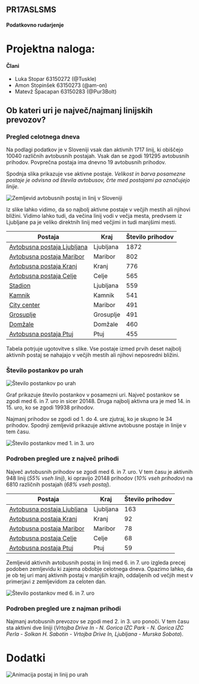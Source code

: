 ## PR17ASLSMS
#### Podatkovno rudarjenje
# Projektna naloga:

#### Člani
- Luka Stopar 63150272 (@Tuskle)
- Amon Stopinšek 63150273 (@am-on)
- Matevž Špacapan 63150283 (@Pur3Bolt)
## Ob kateri uri je največ/najmanj linijskih prevozov?
### Pregled celotnega dneva
Na podlagi podatkov je v Sloveniji vsak dan aktivnih 1717 linij, ki
obiščejo 10040 različnih avtobusnih postajah. Vsak dan se zgodi
191295 avtobusnih prihodov. Povprečna postaja ima dnevno 19 avtobusnih
prihodov.

Spodnja slika prikazuje vse aktivne postaje. *Velikost in barva posamezne postaje
je odvisna od števila avtobusov, črte med postajami pa označujejo linije.*

![Zemljevid avtobusnih postaj in linij v Sloveniji](map/mapFinal.png)

Iz slike lahko vidimo, da so najbolj aktivne postaje v večjih mestih ali njihovi
bližini. Vidimo lahko tudi, da večina linij vodi v večja mesta, predvsem iz
Ljubljane pa je veliko direktnih linij med večjimi in tudi manjšimi mesti.

Postaja | Kraj | Število prihodov
------- | ---- | ----------------
[Avtobusna postaja Ljubljana](https://www.google.si/maps/search/46.05783284945171+14.508785575367) | Ljubljana | 1872
[Avtobusna postaja Maribor](https://www.google.si/maps/search/46.5595273032238+15.6557885112761) | Maribor | 802
[Avtobusna postaja Kranj](https://www.google.si/maps/search/46.2458155547791+14.3545303477911) | Kranj | 776
[Avtobusna postaja Celje](https://www.google.si/maps/search/46.23254801171479+15.268426387920401) | Celje | 565
[Stadion](https://www.google.si/maps/search/46.0694054750977+14.510482618162301) | Ljubljana | 559
[Kamnik](https://www.google.si/maps/search/46.2253862737911+14.613738841732099) | Kamnik | 541
[City center](https://www.google.si/maps/search/46.559209084974+15.6512855330615) | Maribor | 491
[Grosuplje](https://www.google.si/maps/search/45.955762604002196+14.652992226675698) | Grosuplje | 491
[Domžale](https://www.google.si/maps/search/46.1389885722632+14.594263506596802) | Domžale | 460
[Avtobusna postaja Ptuj](https://www.google.si/maps/search/46.4214378477102+15.8766981201461) | Ptuj | 455

Tabela potrjuje ugotovitve s slike. Vse postaje izmed prvih deset najbolj aktivnih postaj se nahajajo v večjih mestih ali njihovi neposredni bližini.

### Število postankov po urah

![Število postankov po urah](hourStat/hourBarPlot.png)

Graf prikazuje število postankov v posamezni uri. Največ postankov se zgodi med 6. in 7. uro in sicer 20148. Druga najbolj aktivna ura je med 14. in 15. uro, ko se zgodi  19938 prihodov.

Najmanj prihodov se zgodi od 1. do 4. ure zjutraj, ko je skupno le 34 prihodov. Spodnji zemljevid prikazuje aktivne avtobusne postaje in linije v tem času.

![Število postankov med 1. in 3. uro](hourStat/map/01:00:00&#32;-&#32;03:59:59.png)

### Podroben pregled ure z največ prihodi
Največ avtobusnih prihodov se zgodi med 6. in 7. uro. V tem času je aktivnih 948 linij (*55% vseh linij*), ki opravijo
20148 prihodov (*10% vseh prihodov*) na 6810 različnih postajah (*68% vseh postaj*).

Postaja | Kraj | Število prihodov
------- | ---- | ----------------
[Avtobusna postaja Ljubljana](https://www.google.si/maps/search/46.05783284945171+14.508785575367) | Ljubljana | 163
[Avtobusna postaja Kranj](https://www.google.si/maps/search/46.2458155547791+14.3545303477911) | Kranj | 92
[Avtobusna postaja Maribor](https://www.google.si/maps/search/46.5595273032238+15.6557885112761) | Maribor | 78
[Avtobusna postaja Celje](https://www.google.si/maps/search/46.23254801171479+15.268426387920401) | Celje | 68
[Avtobusna postaja Ptuj](https://www.google.si/maps/search/46.4214378477102+15.8766981201461) | Ptuj | 59

Zemljevid aktivnih avtobusnih postaj in linij med 6. in 7. uro izgleda precej podoben zemljevidu ki zajema obdobje celotnega dneva. Opazimo lahko, da je ob tej uri manj aktivnih postaj v manjših krajih, oddaljenih od večjih mest v primerjavi z zemljevidom za celoten dan.

![Število postankov med 6. in 7. uro](hourStat/map/06:00:00&#32;-&#32;06:59:59.png)


### Podroben pregled ure z najman prihodi
Najmanj avtobusnih prevozov se zgodi med 2. in 3. uro ponoči. V tem času sta
aktivni dve liniji (*Vrtojba Drive In - N. Gorica IZC Park - N. Gorica IZC Perla - Solkan H. Sabotin - Vrtojba Drive In,  Ljubljana - Murska Sobota*).

# Dodatki
![Animacija postaj in linij po urah](hourStat/map/hour-fast.gif)

